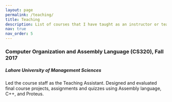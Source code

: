 ```yaml
---
layout: page
permalink: /teaching/
title: Teaching
description: List of courses that I have taught as an instructor or teaching assistant.
nav: true
nav_order: 5
---
```


### Computer Organization and Assembly Language (CS320), Fall 2017
##### Lahore University of Management Sciences
Led the course staff as the Teaching Assistant. Designed and evaluated final course projects, assignments and quizzes using Assembly language, C++, and Proteus.
